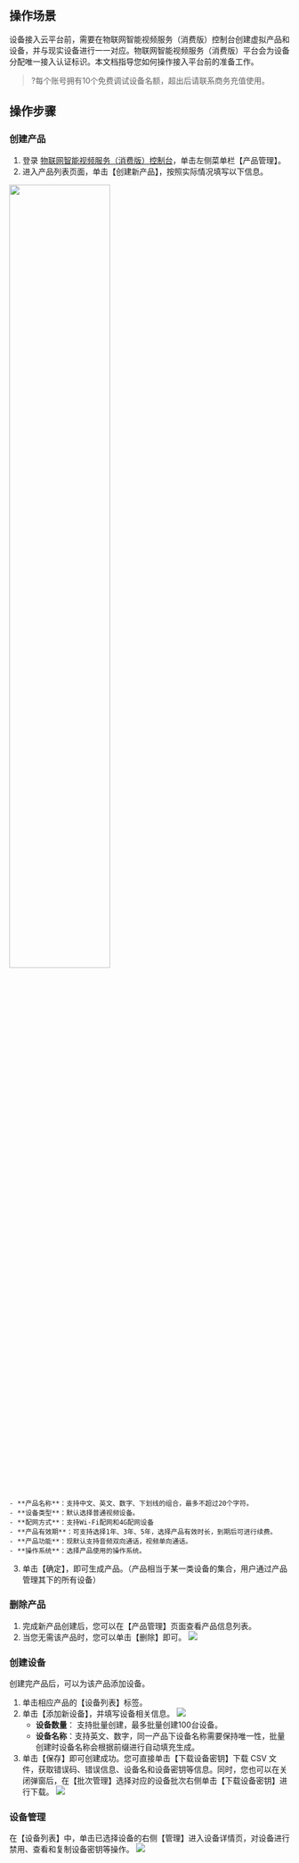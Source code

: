 
## 操作场景

设备接入云平台前，需要在物联网智能视频服务（消费版）控制台创建虚拟产品和设备，并与现实设备进行一一对应。物联网智能视频服务（消费版）平台会为设备分配唯一接入认证标识。本文档指导您如何操作接入平台前的准备工作。

>?每个账号拥有10个免费调试设备名额，超出后请联系商务充值使用。
>

## 操作步骤

### 创建产品

1. 登录 [物联网智能视频服务（消费版）控制台](https://console.cloud.tencent.com/iot-video)，单击左侧菜单栏【产品管理】。
2. 进入产品列表页面，单击【创建新产品】，按照实际情况填写以下信息。
<img src="https://qcloudimg.tencent-cloud.cn/raw/c7342f7ffaaeaab1c738a0008cb2d2e0.png" width="60%">

	- **产品名称**：支持中文、英文、数字、下划线的组合，最多不超过20个字符。
	- **设备类型**：默认选择普通视频设备。
	- **配网方式**：支持Wi-Fi配网和4G配网设备
	- **产品有效期**：可支持选择1年、3年、5年，选择产品有效时长，到期后可进行续费。
	- **产品功能**：现默认支持音频双向通话，视频单向通话。
	- **操作系统**：选择产品使用的操作系统。
3. 单击【确定】，即可生成产品。（产品相当于某一类设备的集合，用户通过产品管理其下的所有设备）


### 删除产品

1. 完成新产品创建后，您可以在【产品管理】页面查看产品信息列表。
2. 当您无需该产品时，您可以单击【删除】即可。
![](https://main.qcloudimg.com/raw/033880f53213afa351362075fe33bc14.jpg)

### 创建设备

创建完产品后，可以为该产品添加设备。
1. 单击相应产品的【设备列表】标签。
2. 单击【添加新设备】，并填写设备相关信息。
![](https://main.qcloudimg.com/raw/b350594cfde00b95a454db0d3507d1a9.jpg)
   - **设备数量**： 支持批量创建，最多批量创建100台设备。
   - **设备名称**：支持英文、数字，同一产品下设备名称需要保持唯一性，批量创建时设备名称会根据前缀进行自动填充生成。
3. 单击【保存】即可创建成功。您可直接单击【下载设备密钥】下载 CSV 文件，获取错误码、错误信息、设备名和设备密钥等信息。同时，您也可以在关闭弹窗后，在【批次管理】选择对应的设备批次右侧单击【下载设备密钥】进行下载。
![](https://main.qcloudimg.com/raw/97ce41366cb623d353b059cdfc11b93b.jpg)

### 设备管理

在【设备列表】中，单击已选择设备的右侧【管理】进入设备详情页，对设备进行禁用、查看和复制设备密钥等操作。
![](https://main.qcloudimg.com/raw/dc81dd9694125979d3f2823b145b471f.jpg)
